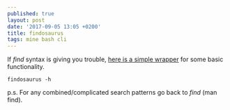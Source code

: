 ```yaml
---
published: true
layout: post
date: '2017-09-05 13:05 +0200'
title: findosaurus
tags: mine bash cli
---
```

If *find* syntax is giving you trouble, [here is a simple wrapper](https://raw.githubusercontent.com/brontosaurusrex/stretchbang/master/bin/findosaurus) for some basic functionality. 

	findosaurus -h

p.s. For any combined/complicated search patterns go back to *find* (man find).
